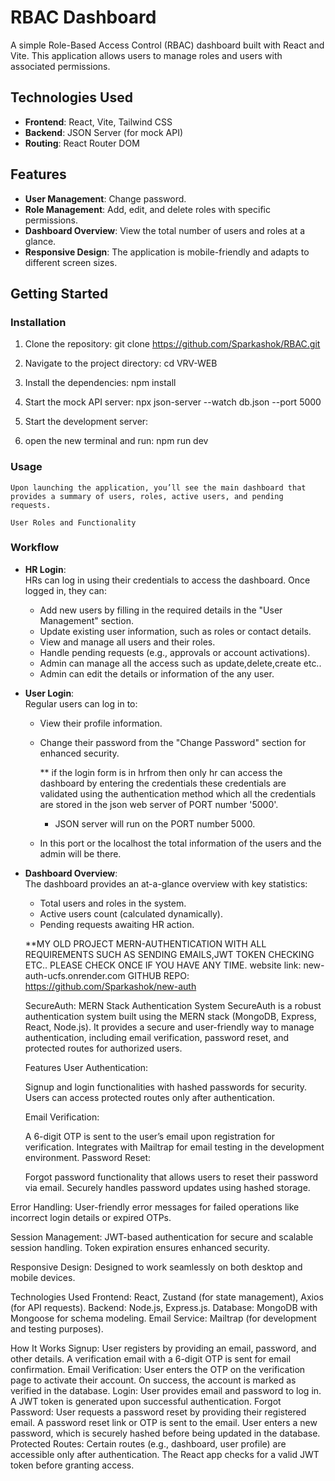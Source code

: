 # RBAC Dashboard

A simple Role-Based Access Control (RBAC) dashboard built with React and Vite. This application allows users to manage roles and users with associated permissions.

## Technologies Used

- **Frontend**: React, Vite, Tailwind CSS
- **Backend**: JSON Server (for mock API)
- **Routing**: React Router DOM

## Features

- **User Management**: Change password.
- **Role Management**: Add, edit, and delete roles with specific permissions.
- **Dashboard Overview**: View the total number of users and roles at a glance.
- **Responsive Design**: The application is mobile-friendly and adapts to different screen sizes.

## Getting Started

### Installation

1. Clone the repository:
   git clone https://github.com/Sparkashok/RBAC.git

2. Navigate to the project directory:
   cd VRV-WEB

3. Install the dependencies:
   npm install

4. Start the mock API server:
   npx json-server --watch db.json --port 5000

5. Start the development server:

6. open the new terminal and run:
    npm run dev

### Usage
    Upon launching the application, you’ll see the main dashboard that provides a summary of users, roles, active users, and pending requests.

    User Roles and Functionality
   ### Workflow

- **HR Login**:  
  HRs can log in using their credentials to access the dashboard. Once logged in, they can:  
  - Add new users by filling in the required details in the "User Management" section.  
  - Update existing user information, such as roles or contact details.  
  - View and manage all users and their roles.  
  - Handle pending requests (e.g., approvals or account activations).
  - Admin can manage all the access such as update,delete,create etc..
  - Admin can edit the details or information of the any user.

- **User Login**:  
  Regular users can log in to:  
  - View their profile information.  
  - Change their password from the "Change Password" section for enhanced security.
 
    **
       if the login form is in hrfrom then only hr can access the dashboard by entering the credentials these credentials are validated using the authentication method which all the credentials are stored in the json web server of PORT number '5000'.
    - JSON server will run on the PORT number 5000.
   - In this port or the localhost the total information of the users and the admin will be there.

- **Dashboard Overview**:  
  The dashboard provides an at-a-glance overview with key statistics:  
  - Total users and roles in the system.  
  - Active users count (calculated dynamically).  
  - Pending requests awaiting HR action.




  **MY OLD PROJECT MERN-AUTHENTICATION WITH ALL REQUIREMENTS SUCH AS SENDING EMAILS,JWT TOKEN CHECKING ETC.. PLEASE CHECK ONCE IF YOU HAVE ANY TIME.
  website link: new-auth-ucfs.onrender.com
  GITHUB REPO: https://github.com/Sparkashok/new-auth

  SecureAuth: MERN Stack Authentication System
      SecureAuth is a robust authentication system built using the MERN stack (MongoDB, Express, React, Node.js). It provides a secure and user-friendly way to             manage authentication, including email verification, password reset, and protected routes for authorized users.

     Features
  User Authentication:

     Signup and login functionalities with hashed passwords for security.
      Users can access protected routes only after authentication.
  
  Email Verification:

     A 6-digit OTP is sent to the user’s email upon registration for verification.
      Integrates with Mailtrap for email testing in the development environment.
Password Reset:

   Forgot password functionality that allows users to reset their password via email.
   Securely handles password updates using hashed storage.
  
Error Handling:
   User-friendly error messages for failed operations like incorrect login details or expired OTPs.
   
Session Management:
   JWT-based authentication for secure and scalable session handling.
   Token expiration ensures enhanced security.
   
Responsive Design:
      Designed to work seamlessly on both desktop and mobile devices.
      
Technologies Used
      Frontend: React, Zustand (for state management), Axios (for API requests).
      Backend: Node.js, Express.js.
      Database: MongoDB with Mongoose for schema modeling.
      Email Service: Mailtrap (for development and testing purposes).
      
How It Works
Signup:
      User registers by providing an email, password, and other details.
      A verification email with a 6-digit OTP is sent for email confirmation.
Email Verification:
      User enters the OTP on the verification page to activate their account.
      On success, the account is marked as verified in the database.
Login:
      User provides email and password to log in.
      A JWT token is generated upon successful authentication.
Forgot Password:
      User requests a password reset by providing their registered email.
      A password reset link or OTP is sent to the email.
      User enters a new password, which is securely hashed before being updated in the database.
Protected Routes:
   Certain routes (e.g., dashboard, user profile) are accessible only after authentication.
   The React app checks for a valid JWT token before granting access.
